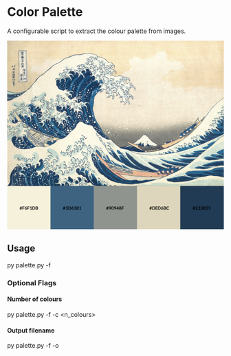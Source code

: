# Color Palette
A configurable script to extract the colour palette from images.

![image description](colours.png)

## Usage

py palette.py -f <filename>

### Optional Flags

#### Number of colours

py palette.py -f <filename> -c <n_colours>

#### Output filename

py palette.py -f <filename> -o <output>

